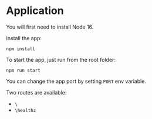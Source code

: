 # Application

You will first need to install Node 16.

Install the app:
```
npm install
```

To start the app, just run from the root folder:
```
npm run start
```

You can change the app port by setting `PORT` env variable.

Two routes are available:
- `\`
- `\healthz`